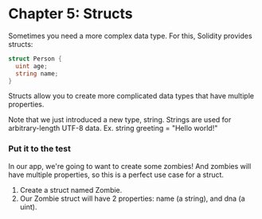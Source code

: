 # Chapter 5: Structs
Sometimes you need a more complex data type. For this, Solidity provides structs:
```csharp
struct Person {
  uint age;
  string name;
}
```

Structs allow you to create more complicated data types that have multiple properties.

Note that we just introduced a new type, string. Strings are used for arbitrary-length UTF-8 data. Ex. string greeting = "Hello world!"

### Put it to the test
In our app, we're going to want to create some zombies! And zombies will have multiple properties, so this is a perfect use case for a struct.
  1. Create a struct named Zombie.
  2. Our Zombie struct will have 2 properties: name (a string), and dna (a uint).